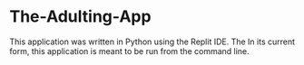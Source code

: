 # The-Adulting-App

This application was written in Python using the Replit IDE. The 
In its current form, this application is meant to be run from the command line. 
